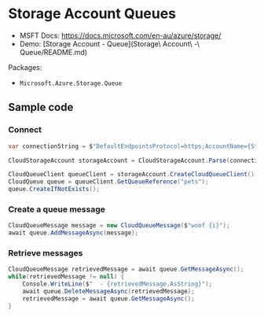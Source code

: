# Storage Account Queues

* MSFT Docs: https://docs.microsoft.com/en-au/azure/storage/
* Demo: [Storage Account - Queue](Storage\ Account\ -\ Queue/README.md)

Packages:

- `Microsoft.Azure.Storage.Queue`

## Sample code

### Connect

```C#
var connectionString = $"DefaultEndpointsProtocol=https;AccountName={StorageAccountName};AccountKey={StorageAccountKey};EndpointSuffix=core.windows.net";

CloudStorageAccount storageAccount = CloudStorageAccount.Parse(connectionString);

CloudQueueClient queueClient = storageAccount.CreateCloudQueueClient();
CloudQueue queue = queueClient.GetQueueReference("pets");
queue.CreateIfNotExists();
```

### Create a queue message

```C#
CloudQueueMessage message = new CloudQueueMessage($"woof {i}");
await queue.AddMessageAsync(message);
```

### Retrieve messages

```C#
CloudQueueMessage retrievedMessage = await queue.GetMessageAsync();
while(retrievedMessage != null) {
    Console.WriteLine($"  - {retrievedMessage.AsString}");
    await queue.DeleteMessageAsync(retrievedMessage);
    retrievedMessage = await queue.GetMessageAsync();
}
```
